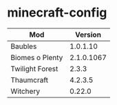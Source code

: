 # minecraft-config

<table>
<thead>
  <tr>
    <th>Mod</th>
    <th>Version</th>
  </tr>
</thead>
<tbody>
  <tr>
    <td>Baubles</td><td>1.0.1.10</td>
  </tr>
  <tr>
    <td>Biomes o Plenty</td><td>2.1.0.1067</td>
  </tr>
  <tr>
    <td>Twilight Forest</td><td>2.3.3</td>
  </tr>
  <tr>
    <td>Thaumcraft</td><td>4.2.3.5</td>
  </tr>
  <tr>
    <td>Witchery</td><td>0.22.0</td>
  </tr>
</tbody>
</table>
